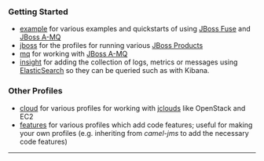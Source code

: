 ### Getting Started

* [example](/fabric/profiles/example) for various examples and quickstarts of using [JBoss Fuse](http://www.jboss.org/products/fuse) and [JBoss A-MQ](http://www.jboss.org/products/amq)
* [jboss](/fabric/profiles/jboss) for the profiles for running various [JBoss Products](http://www.jboss.org/products)
* [mq](/fabric/profiles/mq) for working with [JBoss A-MQ](http://www.jboss.org/products/amq)
* [insight](/fabric/profiles/insight) for adding the collection of logs, metrics or messages using [ElasticSearch](http://www.elasticsearch.org/) so they can be queried such as with Kibana.

### Other Profiles

* [cloud](/fabric/profiles/cloud) for various profiles for working with [jclouds]() like OpenStack and EC2
* [features](/fabric/profiles/features) for various profiles which add code features; useful for making your own profiles (e.g. inheriting from *camel-jms* to add the necessary code features)
* **